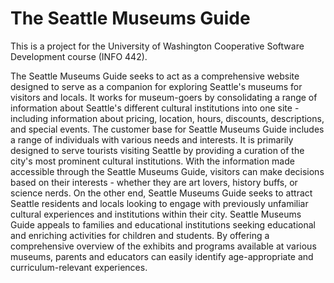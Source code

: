 # The Seattle Museums Guide

This is a project for the University of Washington Cooperative Software Development course (INFO 442).

The Seattle Museums Guide seeks to act as a comprehensive website designed to serve as a companion for exploring Seattle's museums for visitors and locals. It works for museum-goers by consolidating a range of information about Seattle's different cultural institutions into one site - including information about pricing, location, hours, discounts, descriptions, and special events. The customer base for Seattle Museums Guide includes a range of individuals with various needs and interests. It is primarily designed to serve tourists visiting Seattle by providing a curation of the city's most prominent cultural institutions. With the information made accessible through the Seattle Museums Guide, visitors can make decisions based on their interests - whether they are art lovers, history buffs, or science nerds. On the other end, Seattle Museums Guide seeks to attract Seattle residents and locals looking to engage with previously unfamiliar cultural experiences and institutions within their city. Seattle Museums Guide appeals to families and educational institutions seeking educational and enriching activities for children and students. By offering a comprehensive overview of the exhibits and programs available at various museums, parents and educators can easily identify age-appropriate and curriculum-relevant experiences.

